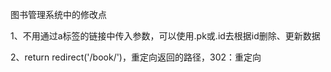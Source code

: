图书管理系统中的修改点

1、不用通过a标签的链接中传入参数，可以使用.pk或.id去根据id删除、更新数据

2、return redirect('/book/')，重定向返回的路径，302：重定向